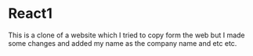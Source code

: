 # React1
This is a clone of a website which I tried to copy form the web but I made some changes and added my name as the company name and etc etc.
